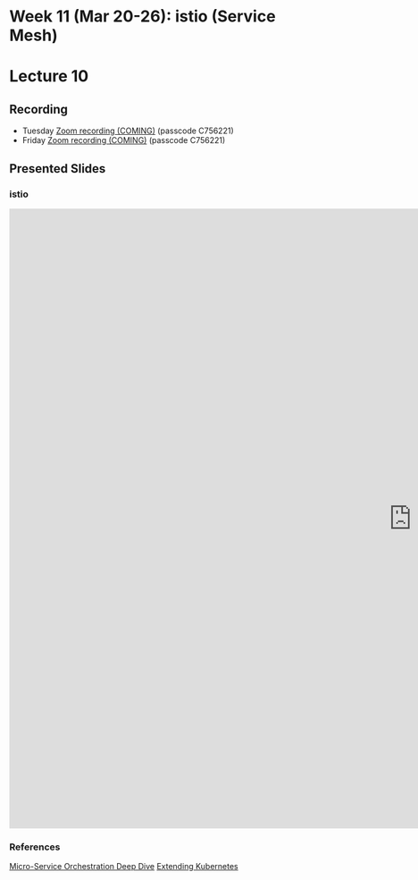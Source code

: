 # Week 11 (Mar 20-26): istio (Service Mesh)
# Lecture 10

## Recording

* Tuesday [Zoom recording (COMING)]() (passcode C756221)
* Friday [Zoom recording (COMING)]() (passcode C756221)

## Presented Slides  

### istio

<div class="video-container-4by3"><iframe src="https://docs.google.com/presentation/d/e/2PACX-1vRVGTNHiyvF3K4P1tphFae7-nUXS2zt3FB3x_hg5uWNNFAgQs9H7v1j2fDPsYyhaIGE97ZJu_6txv7Q/embed?start=false&loop=false&delayms=3000" frameborder="0" width="1440" height="1109" allowfullscreen="true" mozallowfullscreen="true" webkitallowfullscreen="true"></iframe></iframe></div>

### References

[Micro-Service Orchestration Deep Dive](https://drive.google.com/file/d/16qYge0eYHxwKykqh0W75JIyJhi-XmimS/view?usp=sharing)
[Extending Kubernetes](https://drive.google.com/file/d/16nX3teO4VDbaTCoMcf-B-MMC0SNuH3cz/view?usp=sharing)
